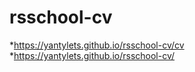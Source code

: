 # rsschool-cv
*https://yantylets.github.io/rsschool-cv/cv
*https://yantylets.github.io/rsschool-cv/
